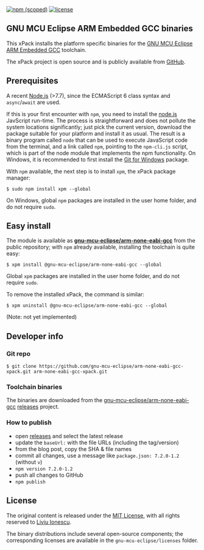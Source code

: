 [![npm (scoped)](https://img.shields.io/npm/v/@gnu-mcu-eclipse/arm-none-eabi-gcc.svg)](https://www.npmjs.com/package/@gnu-mcu-eclipse/arm-none-eabi-gcc) 
[![license](https://img.shields.io/github/license/gnu-mcu-eclipse/arm-none-eabi-gcc-xpack.svg)](https://github.com/gnu-mcu-eclipse/arm-none-eabi-gcc-xpack/blob/xpack/LICENSE) 


## GNU MCU Eclipse ARM Embedded GCC binaries

This xPack installs the platform specific binaries for the [GNU MCU Eclipse 
ARM Embedded GCC](https://www.npmjs.com/package/@gnu-mcu-eclipse/arm-none-eabi-gcc) toolchain.

The xPack project is open source and is publicly available from 
[GitHub](https://github.com/gnu-mcu-eclipse/arm-none-eabi-gcc-xpack).

## Prerequisites

A recent [Node.js](https://nodejs.org) (>7.7), since the ECMAScript 6 class 
syntax and `async`/`await` are used.

If this is your first encounter with `npm`, you need to install the 
[node.js](https://nodejs.org/) JavScript run-time. The process is 
straightforward and does not pollute the system locations significantly; 
just pick the current version, download the package suitable for your 
platform and install it as usual. The result is a binary program called 
`node` that can be used to execute JavaScript code from the terminal, 
and a link called `npm`, pointing to the `npm-cli.js` script, which is 
part of the node module that implements the npm functionality. On 
Windows, it is recommended to first install the 
[Git for Windows](https://git-scm.com/download/win) package.

With `npm` available, the next step is to install `xpm`, the xPack 
package manager:

```console
$ sudo npm install xpm --global
```

On Windows, global `npm` packages are installed in the user home folder, 
and do not require `sudo`.

## Easy install

The module is available as [**gnu-mcu-eclipse/arm-none-eabi-gcc**](https://www.npmjs.com/package/gnu-mcu-eclipse/arm-none-eabi-gcc) 
from the public repository; with `npm` already available, installing 
the toolchain is quite easy:

```console
$ xpm install @gnu-mcu-eclipse/arm-none-eabi-gcc --global
```

Global `xpm` packages are installed in the user home folder, and do not 
require `sudo`.

To remove the installed xPack, the command is similar:

```console
$ xpm uninstall @gnu-mcu-eclipse/arm-none-eabi-gcc --global
```

(Note: not yet implemented)

## Developer info

### Git repo

```console
$ git clone https://github.com/gnu-mcu-eclipse/arm-none-eabi-gcc-xpack.git arm-none-eabi-gcc-xpack.git
```

### Toolchain binaries

The binaries are downloaded from the 
[gnu-mcu-eclipse/arm-none-eabi-gcc](https://github.com/gnu-mcu-eclipse/arm-none-eabi-gcc) 
[releases](https://github.com/gnu-mcu-eclipse/arm-none-eabi-gcc/releases) project.

### How to publish

* open [releases](https://github.com/gnu-mcu-eclipse/arm-none-eabi-gcc/releases) 
and select the latest release
* update the `baseUrl:` with the file URLs (including the tag/version)
* from the blog post, copy the SHA & file names
* commit all changes, use a message like `package.json: 7.2.0-1.2` (without `v`)
* `npm version 7.2.0-1.2`
* push all changes to GitHub
* `npm publish`

## License

The original content is released under the 
[MIT License](https://opensource.org/licenses/MIT), with all rights 
reserved to [Liviu Ionescu](https://github.com/ilg-ul).

The binary distributions include several open-source components; the
corresponding licenses are available in the `gnu-mcu-eclipse/licenses`
folder.

